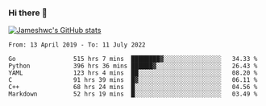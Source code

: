 ### Hi there 👋

[![Jameshwc's GitHub stats](https://github-readme-stats.vercel.app/api?username=jameshwc)](https://github.com/anuraghazra/github-readme-stats)

<!--START_SECTION:waka-->

```text
From: 13 April 2019 - To: 11 July 2022

Go                515 hrs 7 mins  ████████▓░░░░░░░░░░░░░░░░   34.33 %
Python            396 hrs 36 mins ██████▓░░░░░░░░░░░░░░░░░░   26.43 %
YAML              123 hrs 4 mins  ██░░░░░░░░░░░░░░░░░░░░░░░   08.20 %
C                 91 hrs 39 mins  █▓░░░░░░░░░░░░░░░░░░░░░░░   06.11 %
C++               68 hrs 24 mins  █░░░░░░░░░░░░░░░░░░░░░░░░   04.56 %
Markdown          52 hrs 19 mins  █░░░░░░░░░░░░░░░░░░░░░░░░   03.49 %
```

<!--END_SECTION:waka-->